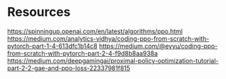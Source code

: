 # Resources
https://spinningup.openai.com/en/latest/algorithms/ppo.html
https://medium.com/analytics-vidhya/coding-ppo-from-scratch-with-pytorch-part-1-4-613dfc1b14c8
https://medium.com/@eyyu/coding-ppo-from-scratch-with-pytorch-part-2-4-f9d8b8aa938a
https://medium.com/deepgamingai/proximal-policy-optimization-tutorial-part-2-2-gae-and-ppo-loss-22337981f815
